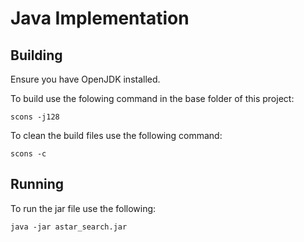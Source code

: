 # Java Implementation

## Building

Ensure you have OpenJDK installed.

To build use the folowing command in the base folder of this project:

    scons -j128

To clean the build files use the following command:

    scons -c

## Running

To run the jar file use the following:

    java -jar astar_search.jar
